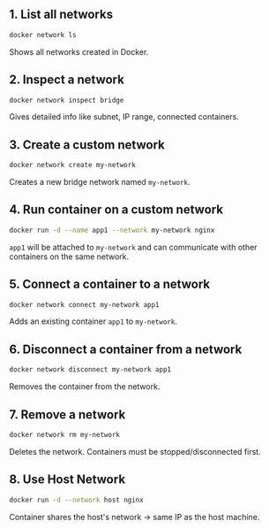 ## 1. List all networks
```bash
docker network ls
```
Shows all networks created in Docker.


## 2. Inspect a network
```bash
docker network inspect bridge
```
Gives detailed info like subnet, IP range, connected containers.


## 3. Create a custom network
```bash
docker network create my-network
```
Creates a new bridge network named `my-network`.


## 4. Run container on a custom network
```bash
docker run -d --name app1 --network my-network nginx
```
`app1` will be attached to `my-network` and can communicate with other containers on the same network.


## 5. Connect a container to a network
```bash
docker network connect my-network app1
```
Adds an existing container `app1` to `my-network`.


## 6. Disconnect a container from a network
```bash
docker network disconnect my-network app1
```
Removes the container from the network.


## 7. Remove a network
```bash
docker network rm my-network
```
Deletes the network. Containers must be stopped/disconnected first.


## 8. Use Host Network
```bash
docker run -d --network host nginx
```
Container shares the host's network → same IP as the host machine.
